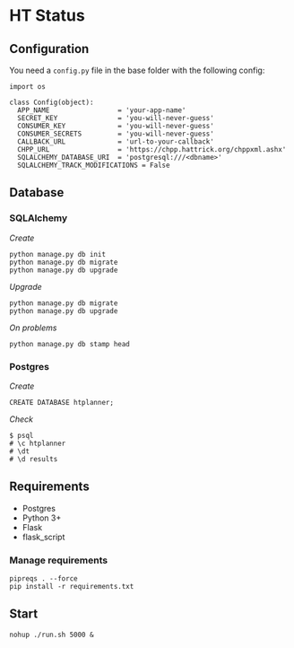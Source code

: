 # HT Status

## Configuration

You need a `config.py` file in the base folder with the following config:

```
import os

class Config(object):
  APP_NAME                 = 'your-app-name'
  SECRET_KEY               = 'you-will-never-guess'
  CONSUMER_KEY             = 'you-will-never-guess'
  CONSUMER_SECRETS         = 'you-will-never-guess'
  CALLBACK_URL             = 'url-to-your-callback'
  CHPP_URL                 = 'https://chpp.hattrick.org/chppxml.ashx'
  SQLALCHEMY_DATABASE_URI  = 'postgresql:///<dbname>'
  SQLALCHEMY_TRACK_MODIFICATIONS = False
```

## Database

### SQLAlchemy

*Create*
```
python manage.py db init
python manage.py db migrate
python manage.py db upgrade
```
*Upgrade*
```
python manage.py db migrate
python manage.py db upgrade
```
*On problems*
```
python manage.py db stamp head
```

### Postgres

*Create*
```
CREATE DATABASE htplanner;
```

*Check*
```
$ psql
# \c htplanner
# \dt
# \d results
```

## Requirements

- Postgres
- Python 3+
- Flask
- flask_script

### Manage requirements
```
pipreqs . --force
pip install -r requirements.txt
```

## Start
```
nohup ./run.sh 5000 &
```
